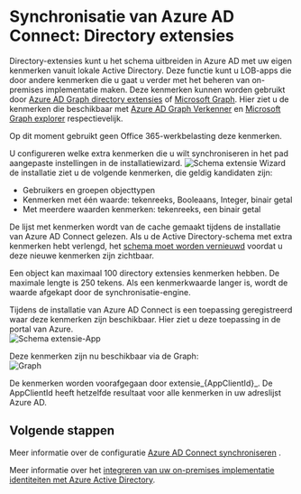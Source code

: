 <properties
   pageTitle="Synchronisatie van Azure AD Connect: Directory extensies | Microsoft Azure"
   description="In dit onderwerp worden de functie directory extensies in Azure AD Connect."
   services="active-directory"
   documentationCenter=""
   authors="AndKjell"
   manager="femila"
   editor=""/>

<tags
   ms.service="active-directory"
   ms.devlang="na"
   ms.topic="article"
   ms.tgt_pltfrm="na"
   ms.workload="identity"
   ms.date="08/19/2016"
   ms.author="billmath"/>

# <a name="azure-ad-connect-sync-directory-extensions"></a>Synchronisatie van Azure AD Connect: Directory extensies
Directory-extensies kunt u het schema uitbreiden in Azure AD met uw eigen kenmerken vanuit lokale Active Directory. Deze functie kunt u LOB-apps die door andere kenmerken die u gaat u verder met het beheren van on-premises implementatie maken. Deze kenmerken kunnen worden gebruikt door [Azure AD Graph directory extensies](https://msdn.microsoft.com/Library/Azure/Ad/Graph/howto/azure-ad-graph-api-directory-schema-extensions) of [Microsoft Graph](https://graph.microsoft.io/). Hier ziet u de kenmerken die beschikbaar met [Azure AD Graph Verkenner](https://graphexplorer.cloudapp.net) en [Microsoft Graph explorer](https://graphexplorer2.azurewebsites.net/) respectievelijk.

Op dit moment gebruikt geen Office 365-werkbelasting deze kenmerken.

U configureren welke extra kenmerken die u wilt synchroniseren in het pad aangepaste instellingen in de installatiewizard.
![Schema extensie Wizard](./media/active-directory-aadconnectsync-feature-directory-extensions/extension2.png) de installatie ziet u de volgende kenmerken, die geldig kandidaten zijn:

- Gebruikers en groepen objecttypen
- Kenmerken met één waarde: tekenreeks, Booleaans, Integer, binair getal
- Met meerdere waarden kenmerken: tekenreeks, een binair getal

De lijst met kenmerken wordt van de cache gemaakt tijdens de installatie van Azure AD Connect gelezen. Als u de Active Directory-schema met extra kenmerken hebt verlengd, het [schema moet worden vernieuwd](active-directory-aadconnectsync-installation-wizard.md#refresh-directory-schema) voordat u deze nieuwe kenmerken zijn zichtbaar.

Een object kan maximaal 100 directory extensies kenmerken hebben. De maximale lengte is 250 tekens. Als een kenmerkwaarde langer is, wordt de waarde afgekapt door de synchronisatie-engine.

Tijdens de installatie van Azure AD Connect is een toepassing geregistreerd waar deze kenmerken zijn beschikbaar. Hier ziet u deze toepassing in de portal van Azure.  
![Schema extensie-App](./media/active-directory-aadconnectsync-feature-directory-extensions/extension3.png)

Deze kenmerken zijn nu beschikbaar via de Graph:  
![Graph](./media/active-directory-aadconnectsync-feature-directory-extensions/extension4.png)

De kenmerken worden voorafgegaan door extensie\_{AppClientId}\_. De AppClientId heeft hetzelfde resultaat voor alle kenmerken in uw adreslijst Azure AD.

## <a name="next-steps"></a>Volgende stappen
Meer informatie over de configuratie [Azure AD Connect synchroniseren](active-directory-aadconnectsync-whatis.md) .

Meer informatie over het [integreren van uw on-premises implementatie identiteiten met Azure Active Directory](active-directory-aadconnect.md).
